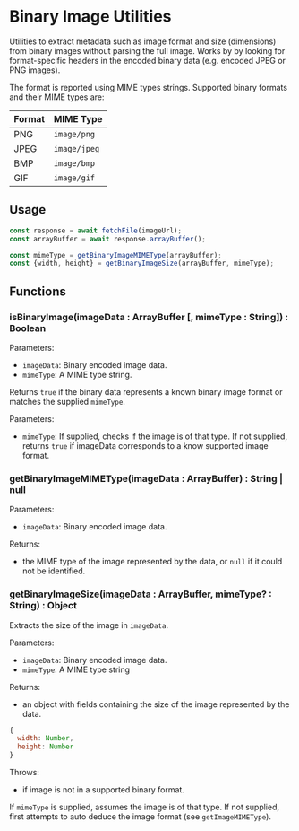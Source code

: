 # Binary Image Utilities

Utilities to extract metadata such as image format and size (dimensions) from binary images without parsing the full image. Works by by looking for format-specific headers in the encoded binary data (e.g. encoded JPEG or PNG images).

The format is reported using MIME types strings. Supported binary formats and their MIME types are:

| Format | MIME Type    |
| ------ | ------------ |
| PNG    | `image/png`  |
| JPEG   | `image/jpeg` |
| BMP    | `image/bmp`  |
| GIF    | `image/gif`  |

## Usage

```js
const response = await fetchFile(imageUrl);
const arrayBuffer = await response.arrayBuffer();

const mimeType = getBinaryImageMIMEType(arrayBuffer);
const {width, height} = getBinaryImageSize(arrayBuffer, mimeType);
```

## Functions

### isBinaryImage(imageData : ArrayBuffer [, mimeType : String]) : Boolean

Parameters:

- `imageData`: Binary encoded image data.
- `mimeType`: A MIME type string.

Returns `true` if the binary data represents a known binary image format or matches the supplied `mimeType`.

Parameters:

- `mimeType`: If supplied, checks if the image is of that type. If not supplied, returns `true` if imageData corresponds to a know supported image format.

### getBinaryImageMIMEType(imageData : ArrayBuffer) : String | null

Parameters:

- `imageData`: Binary encoded image data.

Returns:

- the MIME type of the image represented by the data, or `null` if it could not be identified.

### getBinaryImageSize(imageData : ArrayBuffer, mimeType? : String) : Object

Extracts the size of the image in `imageData`.

Parameters:

- `imageData`: Binary encoded image data.
- `mimeType`: A MIME type string

Returns:

- an object with fields containing the size of the image represented by the data.

```js
{
  width: Number,
  height: Number
}
```

Throws:

- if image is not in a supported binary format.

If `mimeType` is supplied, assumes the image is of that type. If not supplied, first attempts to auto deduce the image format (see `getImageMIMEType`).
